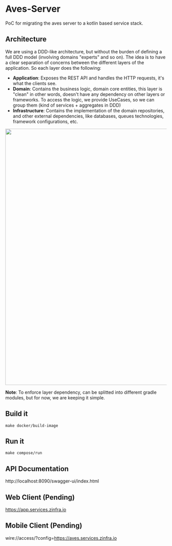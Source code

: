 # Aves-Server

PoC for migrating the aves server to a kotlin based service stack.

## Architecture

We are using a DDD-like architecture, but without the burden of defining a full DDD model (involving domains "experts"
and so on). The idea is to have a clear separation of concerns between the different layers of the application.
So each layer does the following:

- **Application**: Exposes the REST API and handles the HTTP requests, it's what the clients see.
- **Domain**: Contains the business logic, domain core entities, this layer is "clean" in other words, doesn't have any
  dependency on other layers or frameworks. To access the logic, we provide UseCases, so we can group them (kind of
  services + aggregates in DDD)
- **Infrastructure**: Contains the implementation of the domain repositories, and other external dependencies, like
  databases, queues technologies, framework configurations, etc.

<img src="https://imgpile.com/images/C7Q2Gj.png" width="800"/>

**Note**: To enforce layer dependency, can be splitted into different gradle modules, but for now, we are keeping it simple.

## Build it

```
make docker/build-image
```

## Run it

```
make compose/run
```

## API Documentation

http://localhost:8090/swagger-ui/index.html

## Web Client (Pending)

https://app.services.zinfra.io

## Mobile Client (Pending)

wire://access/?config=https://aves.services.zinfra.io


